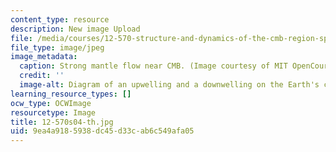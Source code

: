 ```yaml
---
content_type: resource
description: New image Upload
file: /media/courses/12-570-structure-and-dynamics-of-the-cmb-region-spring-2004/9ea4a9185938dc45d33cab6c549afa05_12-570s04-th.jpg
file_type: image/jpeg
image_metadata:
  caption: Strong mantle flow near CMB. (Image courtesy of MIT OpenCourseWare.)
  credit: ''
  image-alt: Diagram of an upwelling and a downwelling on the Earth's crust.
learning_resource_types: []
ocw_type: OCWImage
resourcetype: Image
title: 12-570s04-th.jpg
uid: 9ea4a918-5938-dc45-d33c-ab6c549afa05
---
```

